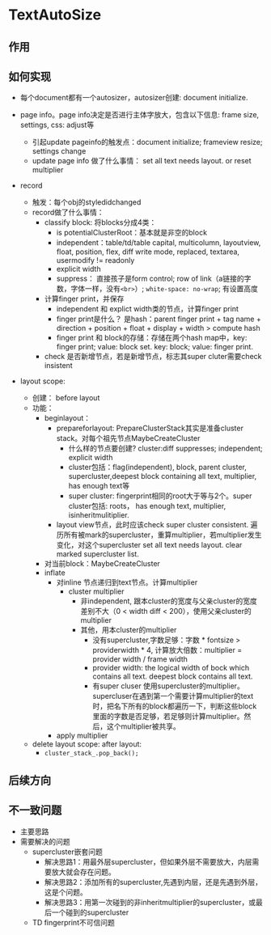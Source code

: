 # TextAutoSize

## 作用

## 如何实现
- 每个document都有一个autosizer，autosizer创建: document initialize.
- page info。page info决定是否进行主体字放大，包含以下信息: frame size, settings, css: adjust等
  - 引起update pageinfo的触发点：document initialize; frameview resize; settings change
  - update page info 做了什么事情： set all text needs layout. or reset multiplier

- record 
  - 触发：每个obj的styledidchanged
  - record做了什么事情：
    - classify block: 将blocks分成4类：
      - is potentialClusterRoot：基本就是非空的block
      - independent：table/td/table capital, multicolumn, layoutview, float, position, flex, diff write mode, replaced, textarea, usermodify != readonly
      - explicit width
      - suppress： 直接孩子是form control; row of link（a链接的字数，字体一样，没有`<br>`）; `white-space: no-wrap`; 有设置高度
    - 计算finger print，并保存
      - independent 和 explict width类的节点，计算finger print
      - finger print是什么？ 是hash：parent finger print + tag name + direction + position + float + display + width > compute hash
      - finger print 和 block的存储：存储在两个hash map中，key: finger print; value: block set. key: block; value: finger print.
    - check 是否新增节点，若是新增节点，标志其super cluter需要check insistent

- layout scope:
  - 创建： before layout
  - 功能：
    - beginlayout：
      - prepareforlayout: PrepareClusterStack其实是准备cluster stack。对每个祖先节点MaybeCreateCluster
        - 什么样的节点要创建? cluster:diff suppresses; independent; explicit width
        - cluster包括：flag(independent), block, parent cluster, supercluster,deepest block containing all text, multiplier, has enough text等
        - super cluster: fingerprint相同的root大于等与2个。super cluster包括: roots， has enough text, multiplier, isinheritmulitiplier.
      - layout view节点，此时应该check super cluster consistent. 遍历所有被mark的supercluster，重算multiplier，若multiplier发生变化，对这个supercluster set all text needs layout. clear marked supercluster list.
    - 对当前block：MaybeCreateCluster
    - inflate
       - 对inline 节点递归到text节点。计算multiplier
          - cluster multiplier
            - 非independent, 跟本cluster的宽度与父亲cluster的宽度差别不大（0 < width diff < 200），使用父亲cluster的multiplier
            - 其他，用本cluster的multiplier
              - 没有supercluster,字数足够：字数 * fontsize > providerwidth * 4, 计算放大倍数：multiplier = provider width / frame width
              - provider width: the logical width of bock which contains all text. deepest block contains all text.
              - 有super cluser 使用supercluster的multiplier。supercluser在遇到第一个需要计算multiplier的text时，把名下所有的block都遍历一下，判断这些block里面的字数是否足够，若足够则计算multiplier。然后，这个multiplier被共享。
      - apply multiplier
  - delete layout scope: after layout:
    - `cluster_stack_.pop_back();`


## 后续方向

## 不一致问题
- 主要思路
- 需要解决的问题
	- supercluster嵌套问题
		- 解决思路1：用最外层supercluster，但如果外层不需要放大，内层需要放大就会存在问题。
		- 解决思路2：添加所有的supercluster,先遇到内层，还是先遇到外层，这是个问题。
		- 解决思路3：用第一次碰到的非inheritmultiplier的supercluster，或最后一个碰到的supercluster
	- TD fingerprint不可信问题
